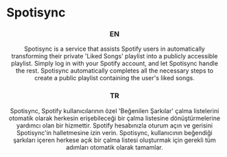 # Spotisync

<div align="center">
  <h3>EN</h3>
  <p>Spotisync is a service that assists Spotify users in automatically transforming their private 'Liked Songs' playlist into a publicly accessible playlist. Simply log in with your Spotify account, and let Spotisync handle the rest. Spotisync automatically completes all the necessary steps to create a public playlist containing the user's liked songs.</p>
  <h3>TR</h3>
  <p>Spotisync, Spotify kullanıcılarının özel 'Beğenilen Şarkılar' çalma listelerini otomatik olarak herkesin erişebileceği bir çalma listesine dönüştürmelerine yardımcı olan bir hizmettir. Spotify hesabınızla oturum açın ve gerisini Spotisync'in halletmesine izin verin. Spotisync, kullanıcının beğendiği şarkıları içeren herkese açık bir çalma listesi oluşturmak için gerekli tüm adımları otomatik olarak tamamlar.</p>
</div>  


